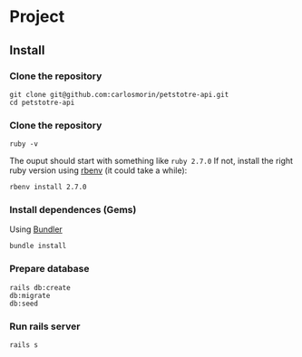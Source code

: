 # Project

## Install
### Clone the repository

```
git clone git@github.com:carlosmorin/petstotre-api.git
cd petstotre-api
```

### Clone the repository
```
ruby -v
```
The ouput should start with something like `ruby 2.7.0`
If not, install the right ruby version using [rbenv](https://github.com/rbenv/rbenv) (it could take a while):

```
rbenv install 2.7.0
```

### Install dependences (Gems)
Using [Bundler](https://github.com/bundler/bundler)

```
bundle install
```

### Prepare database
```
rails db:create 
db:migrate 
db:seed
```

### Run rails server

```
rails s

```
